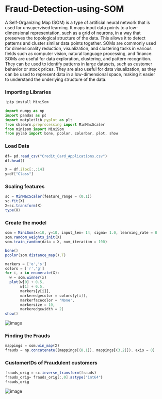 # Fraud-Detection-using-SOM

A Self-Organizing Map (SOM) is a type of artificial neural network that is used for unsupervised learning. It maps input data points to a low-dimensional representation, such as a grid of neurons, in a way that preserves the topological structure of the data. This allows it to detect patterns and cluster similar data points together. SOMs are commonly used for dimensionality reduction, visualization, and clustering tasks in various fields such as computer vision, natural language processing, and finance. SOMs are useful for data exploration, clustering, and pattern recognition. They can be used to identify patterns in large datasets, such as customer behavior or stock prices. They are also useful for data visualization, as they can be used to represent data in a low-dimensional space, making it easier to understand the underlying structure of the data.

### Importing Libraries

```javascript I'm A tab
!pip install MiniSom
```
```javascript I'm A tab
import numpy as np
import pandas as pd
import matplotlib.pyplot as plt
from sklearn.preprocessing import MinMaxScaler
from minisom import MiniSom
from pylab import bone, pcolor, colorbar, plot, show
```

### Load Data
```javascript I'm A tab
df= pd.read_csv("Credit_Card_Applications.csv")
df.head()
```

```javascript I'm A tab
X = df.iloc[:,:14]
y=df["Class"]
```

### Scaling features
```javascript I'm A tab
sc = MinMaxScaler(feature_range = (0,1))
sc.fit(X)
X=sc.transform(X)
type(X)
```

### Create the model
```javascript I'm A tab
som = MiniSom(x=10, y=10, input_len= 14, sigma= 1.0, learning_rate = 0.5)
som.random_weights_init(X)
som.train_random(data = X, num_iteration = 100)

bone()
pcolor(som.distance_map().T)

markers = ['o','s']
colors = ['r','g']
for i, x in enumerate(X):
  w = som.winner(x)
  plot(w[0] + 0.5, 
       w[1] + 0.5,
       markers[y[i]],         
       markeredgecolor = colors[y[i]],         
       markerfacecolor = 'None',
       markersize = 10,         
       markeredgewidth = 2)
show()
```
![image](https://user-images.githubusercontent.com/82306595/216673551-deaf9021-d76c-46db-a0b2-aa9b18f125c8.png)


### Finding the Frauds

```javascript I'm A tab
mappings = som.win_map(X)
frauds = np.concatenate((mappings[(8,1)], mappings[(3,2)]), axis = 0)
```

### CustomerIDs of Fraudulent customers
```javascript I'm A tab
frauds_orig = sc.inverse_transform(frauds)
frauds_orig= frauds_orig[:,0].astype("int64")   
frauds_orig
```

![image](https://user-images.githubusercontent.com/82306595/216673766-fb814880-2735-4ad9-a054-292f7c59098a.png)
